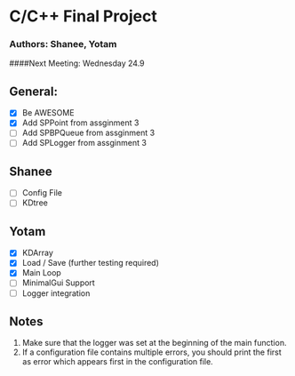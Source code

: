 # C/C++ Final Project
### Authors: Shanee, Yotam

####Next Meeting: Wednesday 24.9

## General:
- [x] Be AWESOME
- [x] Add SPPoint from assginment 3
- [ ] Add SPBPQueue from assginment 3
- [ ] Add SPLogger from assginment 3

## Shanee
- [ ] Config File
- [ ] KDtree

## Yotam
- [x] KDArray
- [x] Load / Save (further testing required)
- [x] Main Loop
- [ ] MinimalGui Support
- [ ] Logger integration

## Notes
1. Make sure that the logger was set at the beginning of the main function.
2. If a configuration file contains multiple errors, you should print the first as error which appears
first in the configuration file.
